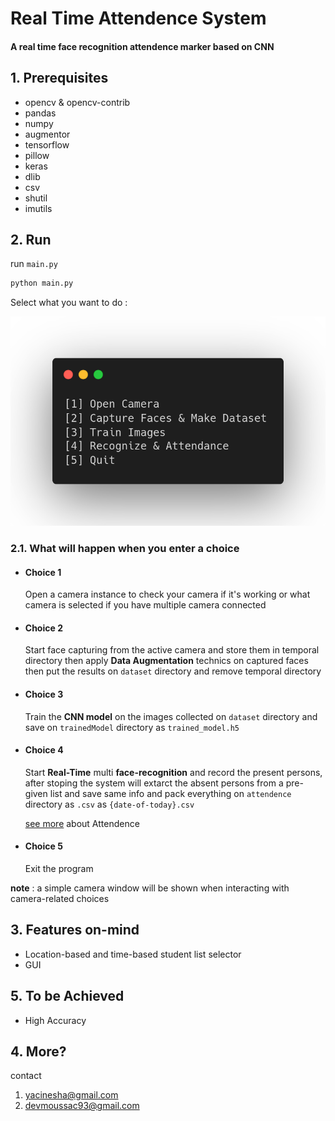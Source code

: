 # Real Time Attendence System

#### A real time face recognition attendence marker based on CNN

## 1. Prerequisites

- opencv & opencv-contrib
- pandas
- numpy
- augmentor
- tensorflow
- pillow
- keras
- dlib
- csv
- shutil
- imutils

## 2. Run

run `main.py`

```sh
python main.py
```

Select what you want to do :

![alt](img/choice.png)

### 2.1. What will happen when you enter a choice

- #### Choice 1

  Open a camera instance to check your camera if it's working or what camera is selected if you have multiple camera connected

- #### Choice 2

  Start face capturing from the active camera and store them in temporal directory then apply **Data Augmentation** technics on captured faces then put the results on `dataset` directory and remove temporal directory

- #### Choice 3

  Train the **CNN model** on the images collected on `dataset` directory and save on `trainedModel` directory as `trained_model.h5`

- #### Choice 4

  Start **Real-Time** multi **face-recognition** and record the present persons, after stoping the system will extarct the absent persons from a pre-given list and save same info and pack everything on `attendence` directory as `.csv` as `{date-of-today}.csv`

  [see more](./attendence/important.md) about Attendence

- #### Choice 5
  Exit the program

**note** : a simple camera window will be shown when interacting with camera-related choices

## 3. Features on-mind

- Location-based and time-based student list selector
- GUI

## 5. To be Achieved

- High Accuracy

## 4. More?

contact

1. yacinesha@gmail.com
2. devmoussac93@gmail.com

